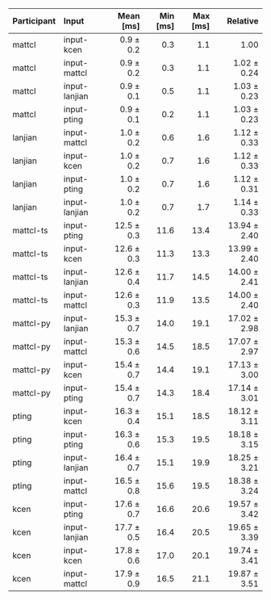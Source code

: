 | Participant | Input | Mean [ms] | Min [ms] | Max [ms] | Relative |
|:---|:---|---:|---:|---:|---:|
| mattcl | input-kcen | 0.9 ± 0.2 | 0.3 | 1.1 | 1.00 |
| mattcl | input-mattcl | 0.9 ± 0.2 | 0.3 | 1.1 | 1.02 ± 0.24 |
| mattcl | input-lanjian | 0.9 ± 0.1 | 0.5 | 1.1 | 1.03 ± 0.23 |
| mattcl | input-pting | 0.9 ± 0.1 | 0.2 | 1.1 | 1.03 ± 0.23 |
| lanjian | input-mattcl | 1.0 ± 0.2 | 0.6 | 1.6 | 1.12 ± 0.33 |
| lanjian | input-kcen | 1.0 ± 0.2 | 0.7 | 1.6 | 1.12 ± 0.33 |
| lanjian | input-pting | 1.0 ± 0.2 | 0.7 | 1.6 | 1.12 ± 0.31 |
| lanjian | input-lanjian | 1.0 ± 0.2 | 0.7 | 1.7 | 1.14 ± 0.33 |
| mattcl-ts | input-pting | 12.5 ± 0.3 | 11.6 | 13.4 | 13.94 ± 2.40 |
| mattcl-ts | input-kcen | 12.6 ± 0.3 | 11.3 | 13.3 | 13.99 ± 2.40 |
| mattcl-ts | input-lanjian | 12.6 ± 0.4 | 11.7 | 14.5 | 14.00 ± 2.41 |
| mattcl-ts | input-mattcl | 12.6 ± 0.3 | 11.9 | 13.5 | 14.00 ± 2.40 |
| mattcl-py | input-lanjian | 15.3 ± 0.7 | 14.0 | 19.1 | 17.02 ± 2.98 |
| mattcl-py | input-mattcl | 15.3 ± 0.6 | 14.5 | 18.5 | 17.07 ± 2.97 |
| mattcl-py | input-kcen | 15.4 ± 0.7 | 14.4 | 19.1 | 17.13 ± 3.00 |
| mattcl-py | input-pting | 15.4 ± 0.7 | 14.3 | 18.4 | 17.14 ± 3.01 |
| pting | input-kcen | 16.3 ± 0.4 | 15.1 | 18.5 | 18.12 ± 3.11 |
| pting | input-pting | 16.3 ± 0.6 | 15.3 | 19.5 | 18.18 ± 3.15 |
| pting | input-lanjian | 16.4 ± 0.7 | 15.1 | 19.9 | 18.25 ± 3.21 |
| pting | input-mattcl | 16.5 ± 0.8 | 15.6 | 19.5 | 18.38 ± 3.24 |
| kcen | input-pting | 17.6 ± 0.7 | 16.6 | 20.6 | 19.57 ± 3.42 |
| kcen | input-lanjian | 17.7 ± 0.5 | 16.4 | 20.5 | 19.65 ± 3.39 |
| kcen | input-kcen | 17.8 ± 0.6 | 17.0 | 20.1 | 19.74 ± 3.41 |
| kcen | input-mattcl | 17.9 ± 0.9 | 16.5 | 21.1 | 19.87 ± 3.51 |
